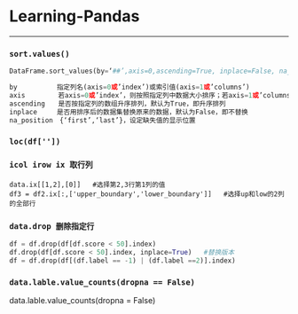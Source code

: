 # Learning-Pandas
----------------

### `sort.values()` <br>
```python
DataFrame.sort_values(by=‘##’,axis=0,ascending=True, inplace=False, na_position=‘last’)  

by　　　　　　指定列名(axis=0或’index’)或索引值(axis=1或’columns’) 
axis　　　　　若axis=0或’index’，则按照指定列中数据大小排序；若axis=1或’columns’，则按照指定索引中数据大小排序，默认axis=0 
ascending　　是否按指定列的数组升序排列，默认为True，即升序排列 
inplace　　　是否用排序后的数据集替换原来的数据，默认为False，即不替换 
na_position　{‘first’,‘last’}，设定缺失值的显示位置 
```

### `loc(df[''])` <br>



### `icol irow ix 取行列` <br>
```
data.ix[[1,2],[0]]   #选择第2,3行第1列的值
df3 = df2.ix[:,['upper_boundary','lower_boundary']]   #选择up和low的2列的全部行
```
###  `data.drop 删除指定行` <br>
```python
df = df.drop(df[df.score < 50].index)
df.drop(df[df.score < 50].index, inplace=True)   #替换版本
df = df.drop(df[(df.label == -1) | (df.label ==2)].index)
```
### `data.lable.value_counts(dropna == False)` <br>
data.lable.value_counts(dropna = False)<br>
